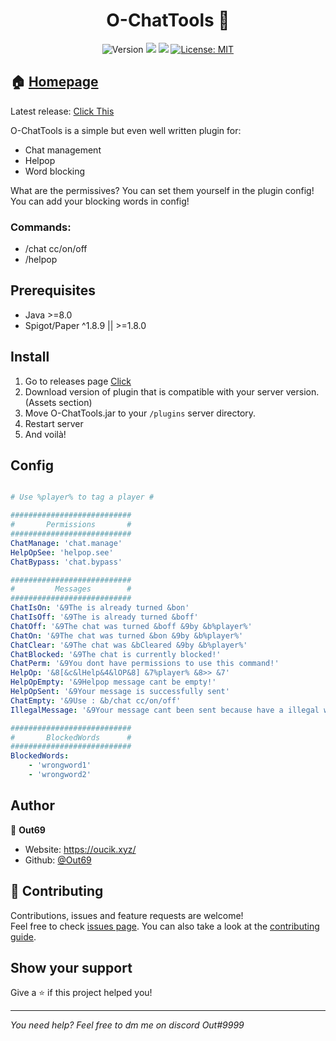 <h1 align="center">O-ChatTools 💬</h1>
<p align="center">
  <img alt="Version" src="https://img.shields.io/badge/version-1.0.0-blue.svg?cacheSeconds=2592000" />
  <img src="https://img.shields.io/badge/Java-%3E%3D8.0-blue.svg" />
  <img src="https://img.shields.io/badge/Spigot/Paper-%5E1.8.9%20%7C%7C%20%3E%3D1.8.0-blue.svg" />
  <a href="#" target="_blank">
    <img alt="License: MIT" src="https://img.shields.io/badge/License-MIT-yellow.svg" />
  </a>
</p>


## 🏠 [Homepage](https://github.com/Out69/O-Welcomer#readme)
Latest release: [Click This](https://github.com/PhecdaTeam/O-ChatTools/releases/tag/1.0)

O-ChatTools is a simple but even well written plugin for:
- Chat management
- Helpop    
- Word blocking

What are the permissives? You can set them yourself in the plugin config! 
You can add your blocking words in config!

### Commands:
- /chat cc/on/off
- /helpop

## Prerequisites

- Java >=8.0
- Spigot/Paper ^1.8.9 || >=1.8.0

## Install

1. Go to releases page [Click](https://github.com/PhecdaTeam/O-ChatTools/releases)
2. Download version of plugin that is compatible with your server version. (Assets section)
3. Move O-ChatTools.jar to your `/plugins` server directory.
4. Restart server
5. And voilà!

## Config
```yml

# Use %player% to tag a player #

###########################
#       Permissions       #
###########################
ChatManage: 'chat.manage'
HelpOpSee: 'helpop.see'
ChatBypass: 'chat.bypass'

###########################
#         Messages        #
###########################
ChatIsOn: '&9The is already turned &bon'
ChatIsOff: '&9The is already turned &boff'
ChatOff: '&9The chat was turned &boff &9by &b%player%'
ChatOn: '&9The chat was turned &bon &9by &b%player%'
ChatClear: '&9The chat was &bCleared &9by &b%player%'
ChatBlocked: '&9The chat is currently blocked!'
ChatPerm: '&9You dont have permissions to use this command!'
HelpOp: '&8[&c&lHelp&4&lOP&8] &7%player% &8>> &7'
HelpOpEmpty: '&9Helpop message cant be empty!'
HelpOpSent: '&9Your message is successfully sent'
ChatEmpty: '&9Use : &b/chat cc/on/off'
IllegalMessage: '&9Your message cant been sent because have a illegal words!'

###########################
#       BlockedWords      #
###########################
BlockedWords:
    - 'wrongword1'
    - 'wrongword2'
```

## Author

👤 **Out69**

* Website: https://oucik.xyz/
* Github: [@Out69](https://github.com/Out69)

## 🤝 Contributing

Contributions, issues and feature requests are welcome!<br />Feel free to check [issues page](https://github.com/Out69/O-ChatTools/issues). You can also take a look at the [contributing guide](@github.com:Out69/O-ChatTools/blob/master/CONTRIBUTING.md).

## Show your support

Give a ⭐️ if this project helped you!

***

*You need help? Feel free to dm me on discord Out#9999*
